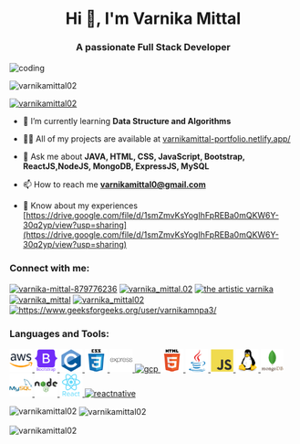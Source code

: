 <h1 align="center">Hi 👋, I'm Varnika Mittal</h1>
<h3 align="center">A passionate Full Stack Developer</h3>

<img align="center" padding-left="500" width="400"  alt="coding" src="https://user-images.githubusercontent.com/74038190/236119160-976a0405-caa7-470c-9356-16d43402ea0a.gif">

<p align="left"> <img src="https://komarev.com/ghpvc/?username=varnikamittal02&label=Profile%20views&color=0e75b6&style=flat" alt="varnikamittal02" /> </p>

<p align="left"> <a href="https://github.com/ryo-ma/github-profile-trophy"><img src="https://github-profile-trophy.vercel.app/?username=varnikamittal02" alt="varnikamittal02" /></a> </p>

- 🌱 I’m currently learning **Data Structure and Algorithms**

- 👨‍💻 All of my projects are available at [varnikamittal-portfolio.netlify.app/](varnikamittal-portfolio.netlify.app/)

- 💬 Ask me about **JAVA, HTML, CSS, JavaScript, Bootstrap, ReactJS,NodeJS, MongoDB, ExpressJS, MySQL**

- 📫 How to reach me **varnikamittal0@gmail.com**

- 📄 Know about my experiences [https://drive.google.com/file/d/1smZmvKsYogIhFpREBa0mQKW6Y-30q2yp/view?usp=sharing](https://drive.google.com/file/d/1smZmvKsYogIhFpREBa0mQKW6Y-30q2yp/view?usp=sharing)

<h3 align="left">Connect with me:</h3>
<p align="left">
<a href="https://linkedin.com/in/varnika-mittal-879776236" target="blank"><img align="center" src="https://raw.githubusercontent.com/rahuldkjain/github-profile-readme-generator/master/src/images/icons/Social/linked-in-alt.svg" alt="varnika-mittal-879776236" height="30" width="40" /></a>
<a href="https://instagram.com/varnika_mittal.02" target="blank"><img align="center" src="https://raw.githubusercontent.com/rahuldkjain/github-profile-readme-generator/master/src/images/icons/Social/instagram.svg" alt="varnika_mittal.02" height="30" width="40" /></a>
<a href="https://www.youtube.com/c/the artistic varnika" target="blank"><img align="center" src="https://raw.githubusercontent.com/rahuldkjain/github-profile-readme-generator/master/src/images/icons/Social/youtube.svg" alt="the artistic varnika" height="30" width="40" /></a>
<a href="https://www.codechef.com/users/varnika_mittal" target="blank"><img align="center" src="https://cdn.jsdelivr.net/npm/simple-icons@3.1.0/icons/codechef.svg" alt="varnika_mittal" height="30" width="40" /></a>
<a href="https://www.leetcode.com/varnika_mittal02" target="blank"><img align="center" src="https://raw.githubusercontent.com/rahuldkjain/github-profile-readme-generator/master/src/images/icons/Social/leet-code.svg" alt="varnika_mittal02" height="30" width="40" /></a>
<a href="https://auth.geeksforgeeks.org/user/https://www.geeksforgeeks.org/user/varnikamnpa3/" target="blank"><img align="center" src="https://raw.githubusercontent.com/rahuldkjain/github-profile-readme-generator/master/src/images/icons/Social/geeks-for-geeks.svg" alt="https://www.geeksforgeeks.org/user/varnikamnpa3/" height="30" width="40" /></a>
</p>

<h3 align="left">Languages and Tools:</h3>
<p align="left"> <a href="https://aws.amazon.com" target="_blank" rel="noreferrer"> <img src="https://raw.githubusercontent.com/devicons/devicon/master/icons/amazonwebservices/amazonwebservices-original-wordmark.svg" alt="aws" width="40" height="40"/> </a> <a href="https://getbootstrap.com" target="_blank" rel="noreferrer"> <img src="https://raw.githubusercontent.com/devicons/devicon/master/icons/bootstrap/bootstrap-plain-wordmark.svg" alt="bootstrap" width="40" height="40"/> </a> <a href="https://www.cprogramming.com/" target="_blank" rel="noreferrer"> <img src="https://raw.githubusercontent.com/devicons/devicon/master/icons/c/c-original.svg" alt="c" width="40" height="40"/> </a> <a href="https://www.w3schools.com/css/" target="_blank" rel="noreferrer"> <img src="https://raw.githubusercontent.com/devicons/devicon/master/icons/css3/css3-original-wordmark.svg" alt="css3" width="40" height="40"/> </a> <a href="https://expressjs.com" target="_blank" rel="noreferrer"> <img src="https://raw.githubusercontent.com/devicons/devicon/master/icons/express/express-original-wordmark.svg" alt="express" width="40" height="40"/> </a> <a href="https://cloud.google.com" target="_blank" rel="noreferrer"> <img src="https://www.vectorlogo.zone/logos/google_cloud/google_cloud-icon.svg" alt="gcp" width="40" height="40"/> </a> <a href="https://www.w3.org/html/" target="_blank" rel="noreferrer"> <img src="https://raw.githubusercontent.com/devicons/devicon/master/icons/html5/html5-original-wordmark.svg" alt="html5" width="40" height="40"/> </a> <a href="https://www.java.com" target="_blank" rel="noreferrer"> <img src="https://raw.githubusercontent.com/devicons/devicon/master/icons/java/java-original.svg" alt="java" width="40" height="40"/> </a> <a href="https://developer.mozilla.org/en-US/docs/Web/JavaScript" target="_blank" rel="noreferrer"> <img src="https://raw.githubusercontent.com/devicons/devicon/master/icons/javascript/javascript-original.svg" alt="javascript" width="40" height="40"/> </a> <a href="https://www.linux.org/" target="_blank" rel="noreferrer"> <img src="https://raw.githubusercontent.com/devicons/devicon/master/icons/linux/linux-original.svg" alt="linux" width="40" height="40"/> </a> <a href="https://www.mongodb.com/" target="_blank" rel="noreferrer"> <img src="https://raw.githubusercontent.com/devicons/devicon/master/icons/mongodb/mongodb-original-wordmark.svg" alt="mongodb" width="40" height="40"/> </a> <a href="https://www.mysql.com/" target="_blank" rel="noreferrer"> <img src="https://raw.githubusercontent.com/devicons/devicon/master/icons/mysql/mysql-original-wordmark.svg" alt="mysql" width="40" height="40"/> </a> <a href="https://nodejs.org" target="_blank" rel="noreferrer"> <img src="https://raw.githubusercontent.com/devicons/devicon/master/icons/nodejs/nodejs-original-wordmark.svg" alt="nodejs" width="40" height="40"/> </a> <a href="https://reactjs.org/" target="_blank" rel="noreferrer"> <img src="https://raw.githubusercontent.com/devicons/devicon/master/icons/react/react-original-wordmark.svg" alt="react" width="40" height="40"/> </a> <a href="https://reactnative.dev/" target="_blank" rel="noreferrer"> <img src="https://reactnative.dev/img/header_logo.svg" alt="reactnative" width="40" height="40"/> </a> </p>

<p><img align="left" src="https://github-readme-stats.vercel.app/api/top-langs?username=varnikamittal02&show_icons=true&locale=en&layout=compact" alt="varnikamittal02" /></p>

<p>&nbsp;<img align="center" src="https://github-readme-stats.vercel.app/api?username=varnikamittal02&show_icons=true&locale=en" alt="varnikamittal02" /></p>

<p><img align="center" src="https://github-readme-streak-stats.herokuapp.com/?user=varnikamittal02&" alt="varnikamittal02" /></p>
